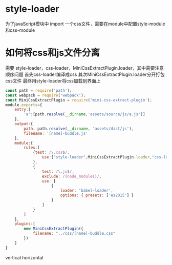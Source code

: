 # style-loader

为了javaScript模块中 import 一个css文件，需要在module中配置style-module和css-module

# 如何将css和js文件分离

需要 style-loader，css-loader，MiniCssExtractPlugin.loader，其中需要注意顺序问题
首先css-loader编译成css
其次MiniCssExtractPlugin.loader分开打包css文件
最终用style-loader将css加载到界面上

```javascript
const path = require('path');
const webpack = require('webpack');
const MiniCssExtractPlugin = require('mini-css-extract-plugin');
module.exports={
    entry:{
        'a':[psth.resolve(__dirname,'assets/source/js/a.js')]
    },
    output:{
        path: path.resolve(__dirname, 'assets/dist/js'),
        filename: '[name]-buddle.js'
    },
    module:{
        rules:[
            {test: /\.css$/,
                use:["style-loader",MiniCssExtractPlugin.loader,"css-loader"]
            },
            {
                test: /\.js$/,
                exclude: /(node_modules)/,
                use: [
                    {
                        loader: 'babel-loader',
                        options: { presets: ['es2015'] }
                    }
                ]
            }
        ]
    },
    plugins:[
        new MiniCssExtractPlugin({
            filename: "../css/[name]-buddle.css"
        })
    ]
}
```
vertical
horizontal
